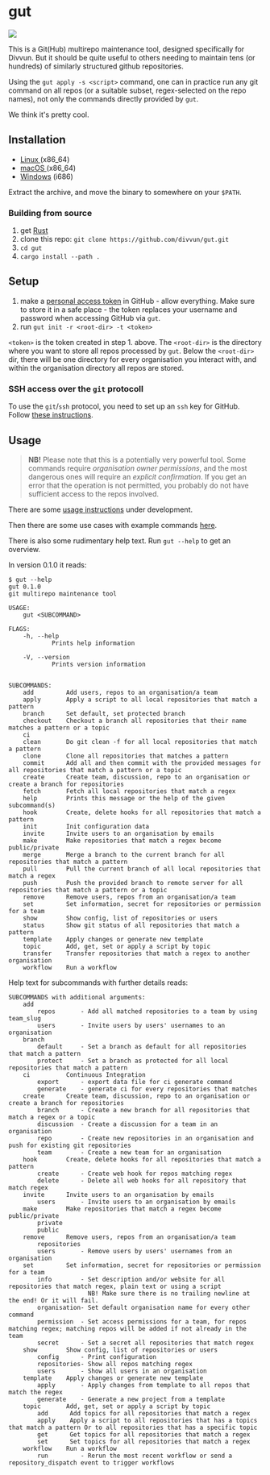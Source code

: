 # gut

[![](https://divvun-tc.thetc.se/api/github/v1/repository/divvun/gut/main/badge.svg)](https://divvun-tc.thetc.se/api/github/v1/repository/divvun/gut/main/latest)

This is a Git(Hub) multirepo maintenance tool, designed specifically for Divvun. But it should be quite useful to others needing to maintain tens (or hundreds) of similarly structured github repositories.

Using the `gut apply -s <script>` command, one can in practice run any git command on all repos (or a suitable subset, regex-selected on the repo names), not only the commands directly provided by `gut`.

We think it's pretty cool.


## Installation

* [Linux  ](https://pahkat.uit.no/devtools/download/gut?channel=nightly&platform=linux)   (x86_64)
* [macOS  ](https://pahkat.uit.no/devtools/download/gut?channel=nightly&platform=macos)   (x86_64)
* [Windows](https://pahkat.uit.no/devtools/download/gut?channel=nightly&platform=windows) (i686)

Extract the archive, and move the binary to somewhere on your `$PATH`.

### Building from source

1. get [Rust](https://www.rust-lang.org/learn/get-started)
1. clone this repo: `git clone https://github.com/divvun/gut.git`
2. `cd gut`
1. `cargo install --path .`

## Setup

1. make a [personal access token](https://github.com/settings/tokens) in GitHub - allow everything. Make sure to store it in a safe place - the token replaces your username and password when accessing GitHub via `gut`.
1. run `gut init -r <root-dir> -t <token>`

`<token>` is the token created in step 1. above.
The `<root-dir>` is the directory where you want to store all repos processed by `gut`.
Below the `<root-dir>` dir, there will be one directory for every organisation you interact with, and within the organisation directory all repos are stored.

### SSH access over the `git` protocoll

To use the `git`/`ssh` protocol, you need to set up an `ssh` key for GitHub. Follow [these instructions](https://docs.github.com/en/authentication/connecting-to-github-with-ssh/generating-a-new-ssh-key-and-adding-it-to-the-ssh-agent).

## Usage

> **NB!** Please note that this is a potentially very powerful tool. Some commands require *organisation owner permissions*, and the most dangerous ones will require an *explicit confirmation*. If you get an error that the operation is not permitted, you probably do not have sufficient access to the repos involved.

There are some [usage instructions](USAGE.md) under development.

Then there are some use cases with example commands
[here](https://giellalt.github.io/infra/infraremake/HowToMergeUpdatesFromCore.html).

There is also some rudimentary help text. Run `gut --help` to get an overview.

In version 0.1.0 it reads:

```
$ gut --help         
gut 0.1.0
git multirepo maintenance tool

USAGE:
    gut <SUBCOMMAND>

FLAGS:
    -h, --help       
            Prints help information

    -V, --version    
            Prints version information


SUBCOMMANDS:
    add         Add users, repos to an organisation/a team
    apply       Apply a script to all local repositories that match a pattern
    branch      Set default, set protected branch
    checkout    Checkout a branch all repositories that their name matches a pattern or a topic
    ci          
    clean       Do git clean -f for all local repositories that match a pattern
    clone       Clone all repositories that matches a pattern
    commit      Add all and then commit with the provided messages for all repositories that match a pattern or a topic
    create      Create team, discussion, repo to an organisation or create a branch for repositories
    fetch       Fetch all local repositories that match a regex
    help        Prints this message or the help of the given subcommand(s)
    hook        Create, delete hooks for all repositories that match a pattern
    init        Init configuration data
    invite      Invite users to an organisation by emails
    make        Make repositories that match a regex become public/private
    merge       Merge a branch to the current branch for all repositories that match a pattern
    pull        Pull the current branch of all local repositories that match a regex
    push        Push the provided branch to remote server for all repositories that match a pattern or a topic
    remove      Remove users, repos from an organisation/a team
    set         Set information, secret for repositories or permission for a team
    show        Show config, list of repositories or users
    status      Show git status of all repositories that match a pattern
    template    Apply changes or generate new template
    topic       Add, get, set or apply a script by topic
    transfer    Transfer repositories that match a regex to another organisation
    workflow    Run a workflow
```

Help text for subcommands with further details reads:

```
SUBCOMMANDS with additional arguments:
    add
        repos       - Add all matched repositories to a team by using team_slug
        users       - Invite users by users' usernames to an organisation
    branch
        default     - Set a branch as default for all repositories that match a pattern
        protect     - Set a branch as protected for all local repositories that match a pattern
    ci          Continuous Integration
        export      - export data file for ci generate command
        generate    - generate ci for every repositories that matches
    create      Create team, discussion, repo to an organisation or create a branch for repositories
        branch      - Create a new branch for all repositories that match a regex or a topic
        discussion  - Create a discussion for a team in an organisation
        repo        - Create new repositories in an organisation and push for existing git repositories
        team        - Create a new team for an organisation
    hook        Create, delete hooks for all repositories that match a pattern
        create      - Create web hook for repos matching regex
        delete      - Delete all web hooks for all repository that match regex
    invite      Invite users to an organisation by emails
        users       - Invite users to an organisation by emails
    make        Make repositories that match a regex become public/private
        private    
        public     
    remove      Remove users, repos from an organisation/a team
        repositories    
        users       - Remove users by users' usernames from an organisation
    set         Set information, secret for repositories or permission for a team
        info        - Set description and/or website for all repositories that match regex, plain text or using a script
                      NB! Make sure there is no trailing newline at the end! Or it will fail.
        organisation- Set default organisation name for every other command
        permission  - Set access permissions for a team, for repos matching regex; matching repos will be added if not already in the team
        secret      - Set a secret all repositories that match regex
    show        Show config, list of repositories or users
        config      - Print configuration
        repositories- Show all repos matching regex   
        users       - Show all users in an organisation
    template    Apply changes or generate new template
        apply       - Apply changes from template to all repos that match the regex
        generate    - Generate a new project from a template
    topic       Add, get, set or apply a script by topic
        add      Add topics for all repositories that match a regex
        apply    Apply a script to all repositories that has a topics that match a pattern Or to all repositories that has a specific topic
        get      Get topics for all repositories that match a regex
        set      Set topics for all repositories that match a regex
    workflow    Run a workflow
        run         - Rerun the most recent workflow or send a repository_dispatch event to trigger workflows
```
